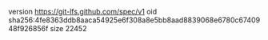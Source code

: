 version https://git-lfs.github.com/spec/v1
oid sha256:4fe8363ddb8aaca54925e6f308a8e5bb8aad8839068e6780c6740948f926856f
size 22452
